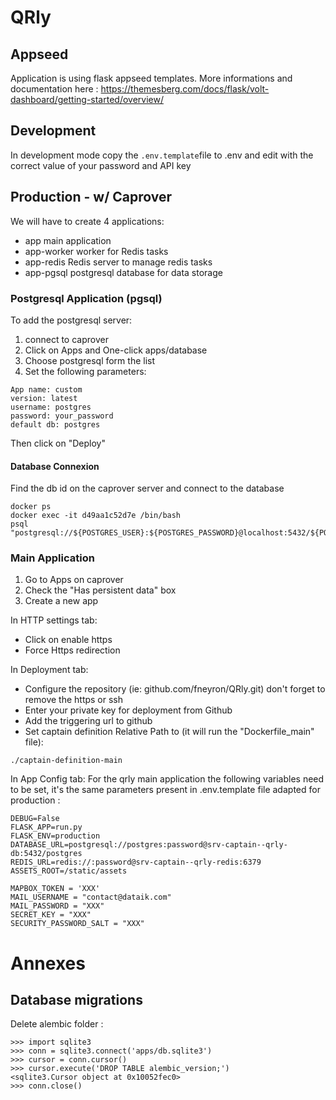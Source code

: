# QRly

## Appseed
Application is using flask appseed templates. More informations and documentation here : 
https://themesberg.com/docs/flask/volt-dashboard/getting-started/overview/

## Development
In development mode copy the ```.env.template```file to .env and edit with the correct value of your password and API key

## Production - w/ Caprover
We will have to create 4 applications:
- app main application
- app-worker worker for Redis tasks
- app-redis Redis server to manage redis tasks
- app-pgsql postgresql database for data storage



### Postgresql Application (pgsql)
To add the postgresql server: 
1. connect to caprover
2. Click on Apps and One-click apps/database
3. Choose postgresql form the list
4. Set the following parameters:
```
App name: custom
version: latest
username: postgres
password: your_password
default db: postgres
```
Then click on "Deploy"


#### Database Connexion
Find the db id on the caprover server and connect to the database
```
docker ps
docker exec -it d49aa1c52d7e /bin/bash
psql "postgresql://${POSTGRES_USER}:${POSTGRES_PASSWORD}@localhost:5432/${POSTGRES_DB}"
```


### Main Application

1. Go to Apps on caprover
2. Check the "Has persistent data" box
3. Create a new app 

In HTTP settings tab: 
- Click on enable https 
- Force Https redirection

In Deployment tab:
- Configure the repository (ie: github.com/fneyron/QRly.git) don't forget to remove the https or ssh
- Enter your private key for deployment from Github
- Add the triggering url to github
- Set captain definition Relative Path to (it will run the "Dockerfile_main" file): 
```
./captain-definition-main
```

In App Config tab:
For the qrly main application the following variables need to be set, it's the same parameters present in .env.template file adapted for production :
```
DEBUG=False
FLASK_APP=run.py
FLASK_ENV=production
DATABASE_URL=postgresql://postgres:password@srv-captain--qrly-db:5432/postgres
REDIS_URL=redis://:password@srv-captain--qrly-redis:6379
ASSETS_ROOT=/static/assets

MAPBOX_TOKEN = 'XXX'
MAIL_USERNAME = "contact@dataik.com"
MAIL_PASSWORD = "XXX"
SECRET_KEY = "XXX"
SECURITY_PASSWORD_SALT = "XXX"

```


# Annexes
## Database migrations
Delete alembic folder : 
```
>>> import sqlite3
>>> conn = sqlite3.connect('apps/db.sqlite3')
>>> cursor = conn.cursor()
>>> cursor.execute('DROP TABLE alembic_version;')
<sqlite3.Cursor object at 0x10052fec0>
>>> conn.close()
```

